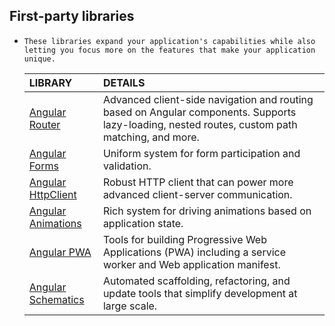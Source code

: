 ## First-party libraries

- `These libraries expand your application's capabilities while also letting you focus more on the features that make your application unique. `

  | LIBRARY                                                      | DETAILS                                                      |
  | :----------------------------------------------------------- | :----------------------------------------------------------- |
  | [Angular Router](https://angular.io/guide/router)            | Advanced client-side navigation and routing based on Angular components. Supports lazy-loading, nested routes, custom path matching, and more. |
  | [Angular Forms](https://angular.io/guide/forms-overview)     | Uniform system for form participation and validation.        |
  | [Angular HttpClient](https://angular.io/guide/understanding-communicating-with-http) | Robust HTTP client that can power more advanced client-server communication. |
  | [Angular Animations](https://angular.io/guide/animations)    | Rich system for driving animations based on application state. |
  | [Angular PWA](https://angular.io/guide/service-worker-intro) | Tools for building Progressive Web Applications (PWA) including a service worker and Web application manifest. |
  | [Angular Schematics](https://angular.io/guide/schematics)    | Automated scaffolding, refactoring, and update tools that simplify development at large scale. |